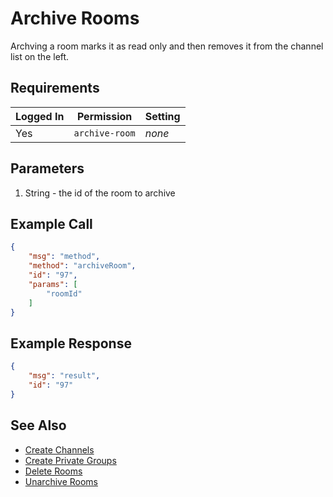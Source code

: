 # Archive Rooms
Archving a room marks it as read only and then removes it from the channel list on the left.

## Requirements
| Logged In | Permission | Setting |
| --- | --- | --- |
| Yes | `archive-room` | _none_ |

## Parameters
1. String - the id of the room to archive

## Example Call

```json
{
    "msg": "method",
    "method": "archiveRoom",
    "id": "97",
    "params": [
        "roomId"
    ]
} 
```

## Example Response

```json
{
    "msg": "result",
    "id": "97"
}
```

## See Also
* [Create Channels][1]
* [Create Private Groups][2]
* [Delete Rooms][3]
* [Unarchive Rooms][4]

[1]:../19.%20Create%20Channel
[2]:../20.%20Create%20Private%20Groups
[3]:../21.%20Delete%20Rooms
[4]:../23.%20Unarchive%20Rooms
